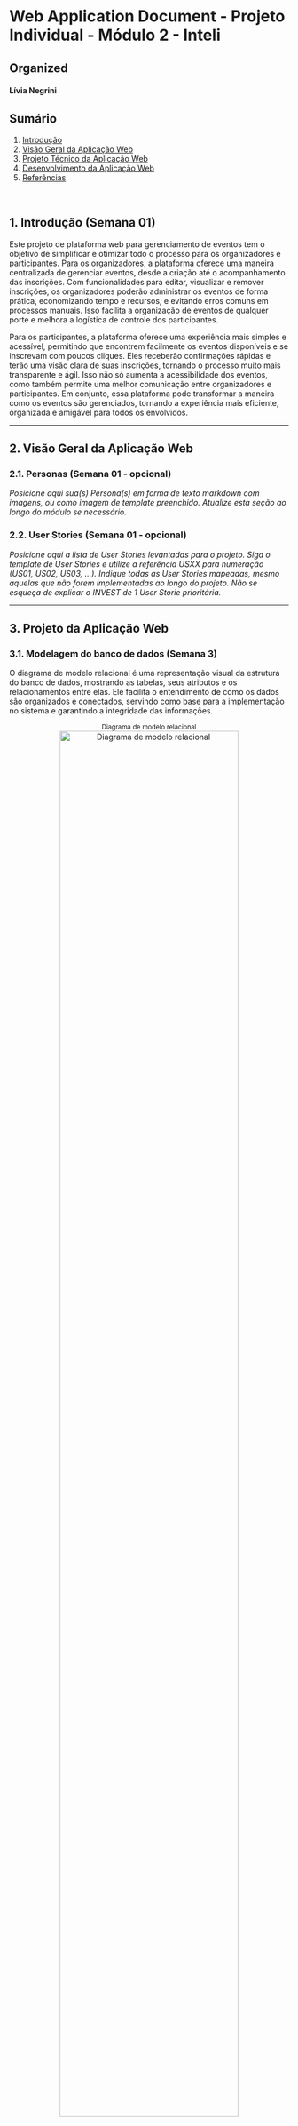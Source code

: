 # Web Application Document - Projeto Individual - Módulo 2 - Inteli

## Organized

#### Lívia Negrini

## Sumário

1. [Introdução](#c1)  
2. [Visão Geral da Aplicação Web](#c2)  
3. [Projeto Técnico da Aplicação Web](#c3)  
4. [Desenvolvimento da Aplicação Web](#c4)  
5. [Referências](#c5)  

<br>

## <a name="c1"></a>1. Introdução (Semana 01)

Este projeto de plataforma web para gerenciamento de eventos tem o objetivo de simplificar e otimizar todo o processo para os organizadores e participantes. Para os organizadores, a plataforma oferece uma maneira centralizada de gerenciar eventos, desde a criação até o acompanhamento das inscrições. Com funcionalidades para editar, visualizar e remover inscrições, os organizadores poderão administrar os eventos de forma prática, economizando tempo e recursos, e evitando erros comuns em processos manuais. Isso facilita a organização de eventos de qualquer porte e melhora a logística de controle dos participantes.

Para os participantes, a plataforma oferece uma experiência mais simples e acessível, permitindo que encontrem facilmente os eventos disponíveis e se inscrevam com poucos cliques. Eles receberão confirmações rápidas e terão uma visão clara de suas inscrições, tornando o processo muito mais transparente e ágil. Isso não só aumenta a acessibilidade dos eventos, como também permite uma melhor comunicação entre organizadores e participantes. Em conjunto, essa plataforma pode transformar a maneira como os eventos são gerenciados, tornando a experiência mais eficiente, organizada e amigável para todos os envolvidos.

---

## <a name="c2"></a>2. Visão Geral da Aplicação Web

### 2.1. Personas (Semana 01 - opcional)

*Posicione aqui sua(s) Persona(s) em forma de texto markdown com imagens, ou como imagem de template preenchido. Atualize esta seção ao longo do módulo se necessário.*

### 2.2. User Stories (Semana 01 - opcional)

*Posicione aqui a lista de User Stories levantadas para o projeto. Siga o template de User Stories e utilize a referência USXX para numeração (US01, US02, US03, ...). Indique todas as User Stories mapeadas, mesmo aquelas que não forem implementadas ao longo do projeto. Não se esqueça de explicar o INVEST de 1 User Storie prioritária.*

---

## <a name="c3"></a>3. Projeto da Aplicação Web

### 3.1. Modelagem do banco de dados  (Semana 3)

O diagrama de modelo relacional é uma representação visual da estrutura do banco de dados, mostrando as tabelas, seus atributos e os relacionamentos entre elas. Ele facilita o entendimento de como os dados são organizados e conectados, servindo como base para a implementação no sistema e garantindo a integridade das informações.

<div align="center">
  <sub>Diagrama de modelo relacional</sub><br>
  <img src="../assets/Diagrama_Organized.drawio.png" width="80%" 
  alt="Diagrama de modelo relacional"><br>
  <sup>Fonte: da própria autora</sup>
</div>

O modelo lógico de um banco de dados é uma representação estruturada dos dados e seus relacionamentos, que descreve como as informações serão organizadas, categorizadas e conectadas, com base nas regras de negócio do sistema. Ele detalha entidades, atributos e relacionamentos, sem considerar ainda aspectos físicos de armazenamento, servindo como base para a futura implementação no modelo físico do banco de dados.

<div align="center">
  <sub>Diagrama de modelo lógico</sub><br>
  <img src="../assets/Diagrama_Logico.png" width="80%" 
  alt="Diagrama de modelo físico"><br>
  <sup>Fonte: da própria autora</sup>
</div>


O modelo físico de banco de dados descreve como os dados serão armazenados e organizados no sistema, focando na eficiência e no desempenho. Ele define a estrutura das tabelas, como as colunas serão armazenadas, a criação de índices para agilizar buscas e a organização dos relacionamentos entre as tabelas. O objetivo principal é garantir que o banco de dados funcione de forma rápida e eficaz, otimizando o acesso e manipulação dos dados.

[Veja o modelo físico deste projeto](https://github.com/livianegrini/Organized/blob/main/migrations/202505091133_usuarios.sql)


Ter modelos relacional, lógico e físico bem definidos em um projeto de banco de dados é essencial para garantir eficiência, escalabilidade e integridade. O modelo relacional organiza as conexões entre as tabelas, evitando redundâncias. O modelo lógico define a estrutura dos dados de forma abstrata, enquanto o modelo físico otimiza o armazenamento e desempenho. Juntos, esses modelos asseguram um sistema rápido, confiável e fácil de manter, além de permitir futuras expansões ou modificações.


### 3.1.1 BD e Models (Semana 5)
Models são responsáveis por representar e estruturar os dados da aplicação. Eles definem as regras, os formatos e as validações necessárias para garantir que as informações manipuladas no sistema estejam corretas e consistentes. Em sistemas baseados em camadas, os models servem como base para a lógica de negócios, facilitando o controle e a manutenção dos dados.

Models desse projeto:

Model Evento (models/eventoModel.js):
Validação de dados utilizando a biblioteca Joi para garantir integridade nas operações de criação e edição de eventos.

Campos:
- id: número inteiro positivo (opcional).
- nome_evento: string obrigatória (mín. 3 caracteres).
- data: data obrigatória no formato ISO.
- local: string obrigatória (mín. 3 caracteres).
- descricao: string opcional.

Model Inscrição (models/inscricao.js):
Classe que representa uma inscrição feita por um usuário em um evento.

Atributos:
- id: identificador da inscrição.
- data: data da inscrição.
- status: status atual (ex: confirmada, pendente).
- id_usuario: identificador do usuário inscrito.
- id_evento: identificador do evento vinculado.

Model Usuário (models/usuarioModel.js):
Classe de validação com Joi para dados de usuários no momento de cadastro ou edição.

Campos:
- id: número inteiro positivo.
- nome: string obrigatória (mín. 3 caracteres).
- email: string obrigatória no formato de e-mail.
- senha: string obrigatória (mín. 6 caracteres).

O uso de models no sistema permite uma separação clara de responsabilidades, mantendo a lógica de dados isolada e validada. Isso aumenta a confiabilidade da aplicação, facilita futuras manutenções e garante que apenas informações coerentes sejam processadas. 

### 3.2. Arquitetura (Semana 5)

*Posicione aqui o diagrama de arquitetura da sua solução de aplicação web. Atualize sempre que necessário.*

**Instruções para criação do diagrama de arquitetura**  
- **Model**: A camada que lida com a lógica de negócios e interage com o banco de dados.
- **View**: A camada responsável pela interface de usuário.
- **Controller**: A camada que recebe as requisições, processa as ações e atualiza o modelo e a visualização.
  
*Adicione as setas e explicações sobre como os dados fluem entre o Model, Controller e View.*

### 3.3. Wireframes (Semana 03 - opcional)

*Posicione aqui as imagens do wireframe construído para sua solução e, opcionalmente, o link para acesso (mantenha o link sempre público para visualização).*

### 3.4. Guia de estilos (Semana 05 - opcional)

*Descreva aqui orientações gerais para o leitor sobre como utilizar os componentes do guia de estilos de sua solução.*


### 3.5. Protótipo de alta fidelidade (Semana 05 - opcional)

*Posicione aqui algumas imagens demonstrativas de seu protótipo de alta fidelidade e o link para acesso ao protótipo completo (mantenha o link sempre público para visualização).*

### 3.6. WebAPI e endpoints (Semana 05)

Uma Web API permite que diferentes sistemas se comuniquem pela internet usando requisições HTTP. Ela conecta o frontend ao backend para enviar e receber dados.

Endpoints são os caminhos da API que realizam ações específicas, como listar usuários ou cadastrar eventos, usando métodos como GET, POST, PUT e DELETE.

Endpoints deste projeto:
## 👤 Usuários

- `GET /usuario` — Lista todos os usuários  
- `GET /usuario/:id` — Retorna um usuário específico  
- `POST /usuario` — Cria um novo usuário  
- `PUT /usuario/:id` — Atualiza os dados de um usuário  
- `DELETE /usuario/:id` — Deleta um usuário  

---

## 📅 Eventos

- `GET /evento` — Lista todos os eventos  
- `GET /evento/:id` — Retorna um evento específico  
- `POST /evento` — Cria um novo evento  
- `PUT /evento/:id` — Atualiza os dados de um evento  
- `DELETE /evento/:id` — Deleta um evento  

---

## 📝 Inscrições

- `GET /inscricao` — Lista todas as inscrições  
- `GET /inscricao/:id` — Retorna uma inscrição específica  
- `POST /inscricao` — Cria uma nova inscrição  
- `PUT /inscricao/:id` — Atualiza uma inscrição  
- `DELETE /inscricao/:id` — Deleta uma inscrição  

Usar uma Web API com endpoints organizados facilita a manutenção, o reuso e a escalabilidade do sistema, além de garantir uma comunicação clara entre as partes da aplicação.

### 3.7 Interface e Navegação (Semana 07)

Este seção apresenta um panorama geral das telas desenvolvidas para a aplicação de gerenciamento de eventos e inscrições. O objetivo principal foi criar interfaces que proporcionem uma experiência clara, eficiente e amigável para todos os usuários, desde organizadores até participantes. Com foco na usabilidade e na integração direta com o backend, as telas foram elaboradas para facilitar a navegação, o cadastro e o controle das informações, garantindo a segurança e a consistência dos dados ao longo do sistema.

## Listagem de Eventos

<div align="center">
  <sub>Listagem Eventos</sub><br>
  <img src="../assets/ListagemEventos.png" width="80%" 
  alt="Página Listagem de Eventos"><br>
  <sup>Fonte: da própria autora</sup>
</div>

Foi implementada a listagem de eventos disponíveis na tela principal do sistema. Os eventos são exibidos em formato de cards, organizados de forma responsiva e visualmente agradável, seguindo o padrão visual da aplicação.

Cada card de evento contém as seguintes informações e funcionalidades:

- Data do evento (formato amigável com destaque em laranja).
- Nome do evento (em destaque).
- Localização (cidade e país).
- Botão "Inscrever": redireciona o usuário para a página de inscrição, passando o ID do evento automaticamente.
- Botão de edição (ícone de lápis): permite que o administrador edite as informações do evento.
- Botão de exclusão (ícone de lixeira): permite que o evento seja removido do sistema.

Além disso, foram adicionados botões fixos no topo da página para facilitar a navegação entre funcionalidades importantes:
- Cadastrar Evento
- Cadastrar Usuário
- Listar Inscrição


## Listagem Incrições:

<div align="center">
  <sub>Listagem Inscrições</sub><br>
  <img src="../assets/ListagemInscricoes.png" width="80%" 
  alt="Página Listagem Inscrições"><br>
  <sup>Fonte: da própria autora</sup>
</div>

A tela de inscrições exibe todas as inscrições relacionadas a um evento específico. Ela foi projetada com foco na organização visual e facilidade de acesso às ações de edição e exclusão.

### Informações exibidas por inscrição:
- Data e Hora da Inscrição
- Status 
- ID do Usuário inscrito

### Ações disponíveis:
- Editar inscrição
- Excluir inscrição
- Nova Inscrição

### Navegação:
- Botão "Voltar" no topo da página retorna à tela anterior.

## Listagem Usuários:

<div align="center">
  <sub>Listagem Usuários</sub><br>
  <img src="../assets/ListagemUsuarios.png" width="80%" 
  alt="Página Listagem de Usuarios"><br>
  <sup>Fonte: da própria autora</sup>
</div>

A tela de listagem de inscrições apresenta todas as inscrições realizadas para um evento específico. Ela tem como objetivo permitir a visualização das inscrições e a realização de ações como editar, excluir e cadastrar uma nova.

### Informações exibidas em cada inscrição
- Data e hora da inscrição
- Status da inscrição 
- Identificador do usuário inscrito
- Funcionalidades disponíveis
- Botão "Nova Inscrição", no canto superior direito, que redireciona para a tela de cadastro de nova inscrição
- Botão de edição, que leva à tela de edição da inscrição selecionada
- Botão de exclusão, que remove a inscrição da base de dados 
- Botão "Voltar", que retorna para a tela anterior

As telas desenvolvidas nesta aplicação foram projetadas para oferecer clareza, usabilidade e integração eficiente com o backend, garantindo uma experiência intuitiva para organizadores e participantes.

A tela de listagem de inscrições apresenta um design moderno e organizado, mostrando informações essenciais como data, horário, status e ID do usuário, além de botões para editar, excluir e navegar facilmente entre as funcionalidades. A tela de inscrição facilita o cadastro dos participantes, com o ID do evento passado automaticamente, garantindo precisão e simplicidade no preenchimento.

No módulo de eventos, as telas de listagem, cadastro e edição exibem informações claras e formulários objetivos, permitindo um gerenciamento ágil e seguro dos eventos. 

As telas da aplicação oferecem uma experiência clara e funcional, facilitando o cadastro e o gerenciamento de eventos e inscrições. Com boa integração ao backend, garantem a segurança e a consistência dos dados, atendendo de forma eficaz as necessidades dos usuários.

---

## <a name="c4"></a>4. Desenvolvimento da Aplicação Web (Semana 8)

### 4.1 Demonstração do Sistema Web (Semana 8)

*VIDEO: Insira o link do vídeo demonstrativo nesta seção*
*Descreva e ilustre aqui o desenvolvimento do sistema web completo, explicando brevemente o que foi entregue em termos de código e sistema. Utilize prints de tela para ilustrar.*

### 4.2 Conclusões e Trabalhos Futuros (Semana 8)

*Indique pontos fortes e pontos a melhorar de maneira geral.*
*Relacione também quaisquer outras ideias que você tenha para melhorias futuras.*



## <a name="c5"></a>5. Referências

_Incluir as principais referências de seu projeto, para que o leitor possa consultar caso ele se interessar em aprofundar._<br>

---
---
